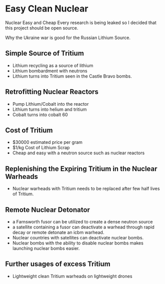 # Easy Clean Nuclear
Nuclear Easy and Cheap 
Every research is being leaked so I decided that this project should be open source.

Why the Ukraine war is good for the Russian Lithium Source.


## Simple Source of Tritium
- Lithium recycling as a source of lithium
- Lithium bombardment with neutrons
- Lithium turns into Tritium seen in the Castle Bravo bombs.

## Retrofitting Nuclear Reactors
- Pump Lithium/Cobalt into the reactor
- Lithium turns into helium and tritium
- Cobalt turns into cobalt 60

## Cost of Tritium
- $30000 estimated price per gram
- $1/kg Cost of Lithium Scrap
- Cheap and easy with a neutron source such as nuclear reactors

## Replenishing the Expiring Tritium in the Nuclear Warheads
- Nuclear warheads with Tritium needs to be replaced after few half lives of Tritium.

## Remote Nuclear Detonator
- a Farnsworth fusor can be utilized to create a dense neutron source
- a satellite containing a fusor can deactivate a warhead through rapid decay or remote detonate an icbm warhead.
- Nuclear countries with satellites can deactivate nuclear bombs.
- Nuclear bombs with the ability to disable nuclear bombs makes launching nuclear bombs easier.


## Further usages of excess Tritium
- Lightweight clean Tritium warheads on lightweight drones
